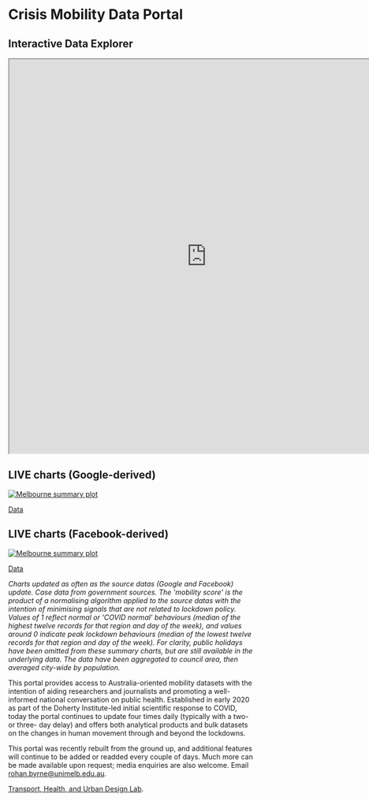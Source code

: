 # Crisis Mobility Data Portal

## Interactive Data Explorer

<iframe id="dashboard_mel"
    title="Melbourne Interactive Dashboard"
    width="800"
    height="800"
    src="https://rsbyrne.github.io/mobility-aus/products/dashboard_mel.html">
</iframe>

## **LIVE** charts (Google-derived)

[![Melbourne summary plot](https://roguescience.github.io/risk-portal/products/mel_simple_lga_google.png)](https://rsbyrne.github.io/mobility-aus/products/mel_simple_lga_google.png)

[Data](https://roguescience.github.io/risk-portal/products/mel_simple_lga_google.csv)

## **LIVE** charts (Facebook-derived)

[![Melbourne summary plot](https://roguescience.github.io/risk-portal/products/mel_simple_lga_fb.png)](https://roguescience.github.io/risk-portal/products/mel_simple_lga_fb.png)

[Data](https://roguescience.github.io/risk-portal/products/mel_simple_lga_fb.csv)

*Charts updated as often as the source datas (Google and Facebook) update. Case data from government sources. The 'mobility score' is the product of a normalising algorithm applied to the source datas with the intention of minimising signals that are not related to lockdown policy. Values of 1 reflect normal or 'COVID normal' behaviours (median of the highest twelve records for that region and day of the week), and values around 0 indicate peak lockdown behaviours (median of the lowest twelve records for that region and day of the week). For clarity, public holidays have been omitted from these summary charts, but are still available in the underlying data. The data have been aggregated to council area, then averaged city-wide by population.*

This portal provides access to Australia-oriented mobility datasets with the intention of aiding researchers and journalists and promoting a well-informed national conversation on public health. Established in early 2020 as part of the Doherty Institute-led initial scientific response to COVID, today the portal continues to update four times daily (typically with a two- or three- day delay) and offers both analytical products and bulk datasets on the changes in human movement through and beyond the lockdowns.

This portal was recently rebuilt from the ground up, and additional features will continue to be added or readded every couple of days. Much more can be made available upon request; media enquiries are also welcome. Email <rohan.byrne@unimelb.edu.au>.

[Transport, Health, and Urban Design Lab](https://thud.msd.unimelb.edu.au/home).
